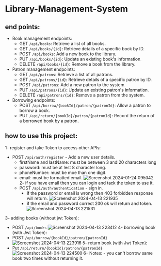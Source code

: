 # Library-Management-System
## end points:
 - Book management endpoints:
   - GET `/api/books`: Retrieve a list of all books.
   - GET `/api/books/{id}`: Retrieve details of a specific book by ID.
   - POST `/api/books`: Add a new book to the library.
   - PUT `/api/books/{id}`: Update an existing book's information.
   - DELETE `/api/books/{id}`: Remove a book from the library.
 - Patron management endpoints:
   - GET `/api/patrons`: Retrieve a list of all patrons.
   - GET `/api/patrons/{id}`: Retrieve details of a specific patron by ID.
   - POST `/api/patrons`: Add a new patron to the system.
   - PUT `/api/patrons/{id}`: Update an existing patron's information.
   - DELETE `/api/patrons/{id}`: Remove a patron from the system.
 - Borrowing endpoints:
   - POST `/api/borrow/{bookId}/patron/{patronId}`: Allow a patron to borrow a book.
   - PUT `/api/return/{bookId}/patron/{patronId}`: Record the return of a borrowed book by a patron.
## how to use this project: 
  1- register and take Token to access other APIs:
  -  POST `/api/auth/register` - Add a new user details.
      - firstName and lastName: must be between 3 and 20 characters long
      - password:  must be at lest 8 character long.
     -  phoneNumber: must be moe than one digit.
     -  email: must be formatted email.
    ![Screenshot 2024-01-24 095042](https://github.com/AliSobih/spring-boot-spring-security-jwt-authentication/assets/43109825/c1132bae-d793-4034-b591-31874d17417b)
  2- if you have email then you can login and tack the token to use it.
     - POST `/api/auth/authentication` - sign in.
        - if the password or email is wrong then 403 forbidden response will return.
         ![Screenshot 2024-04-13 221935](https://github.com/AliSobih/Library-Management-System/assets/43109825/e932a133-ef73-4d17-a482-dbece9ba4c05)
       - if the email and password correct 200 ok will return and token.
         ![Screenshot 2024-04-13 221531](https://github.com/AliSobih/Library-Management-System/assets/43109825/ac11ad4d-5ffb-43d0-a26c-20ff39983f10)

3-  adding books (without jwt Token):
  -  POST `/api/books`
    ![Screenshot 2024-04-13 223412](https://github.com/AliSobih/Library-Management-System/assets/43109825/c0e409a6-612d-4728-9e51-0a084c2bc44e)
4- borrowing book (with Jwt Token):
  -  POST `/api/borrow/{bookId}/patron/{patronId}`
    ![Screenshot 2024-04-13 223916](https://github.com/AliSobih/Library-Management-System/assets/43109825/071858f4-858e-4723-8628-9873827c34b5)
5- return book (with Jwt Token):
  -  Put `/api/return/{bookId}/patron/{patronId}`
      ![Screenshot 2024-04-13 224500](https://github.com/AliSobih/Library-Management-System/assets/43109825/8db47b95-8ee8-4581-8521-79c81ded9ea6)
6- Notes:
    - you can't borrow same book two times without returning it.
